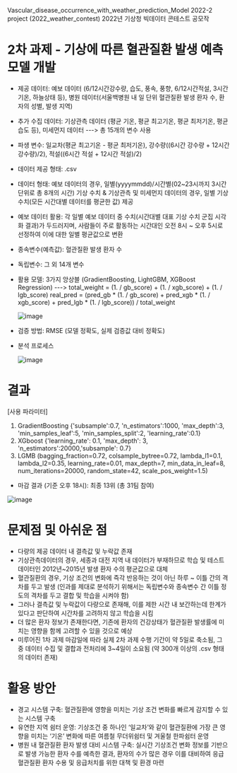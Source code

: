Vascular_disease_occurrence_with_weather_prediction_Model
2022-2 project (2022_weather_contest)
2022년 기상청 빅데이터 콘테스트 공모작


# 2차 과제 - 기상에 따른 혈관질환 발생 예측 모델 개발

- 제공 데이터: 예보 데이터 (6/12시간강수량, 습도, 풍속, 풍향, 6/12시간적설, 3시간기온, 하늘상태 등), 
              병원 데이터(서울백병원 내 일 단위 혈관질환 발생 환자 수, 환자의 성별, 발생 지역)
- 추가 수집 데이터: 기상관측 데이터 (평균 기온, 평균 최고기온, 평균 최저기온, 평균 습도 등), 미세먼지 데이터
---> 총 15개의 변수 사용

- 파생 변수: 일교차(평균 최고기온 - 평균 최저기온), 강수량((6시간 강수량 + 12시간 강수량)/2), 적설((6시간 적설 + 12시간 적설)/2)
- 데이터 제공 형태: .csv
- 데이터 형태: 예보 데이터의 경우, 일별(yyyymmdd)/시간별(02~23시까지 3시간 단위로 총 8개의 시간) 기상 수치 & 기상관측 및 미세먼지 데이터의 경우, 일별 기상 수치(모든 시간대별 데이터를 평균한 값) 제공
- 예보 데이터 활용: 각 일별 예보 데이터 중 수치(시간대별 대표 기상 수치 군집 시각화 결과)가 두드러지며, 사람들이 주로 활동하는 시간대인 오전 8시 ~ 오후 5시로 선정하여 이에 대한 일별 평균값으로 변환

- 종속변수(예측값): 혈관질환 발생 환자 수
- 독립변수: 그 외 14개 변수

- 활용 모델: 3가지 앙상블 (GradientBoosting, LightGBM, XGBoost Regression)
---> total_weight = (1. / gb_score) + (1. / xgb_score) + (1. / lgb_score)
     real_pred = (pred_gb * (1. / gb_score) + pred_xgb * (1. / xgb_score) + pred_lgb * (1. / lgb_score)) / total_weight
     
     ![image](https://user-images.githubusercontent.com/100951015/183676515-dcbb491f-b3ef-44a1-985f-87f06388b7a1.png)

     
     
     
- 검증 방법: RMSE (모델 정확도, 실제 검증값 대비 정확도)

- 분석 프로세스

    ![image](https://user-images.githubusercontent.com/100951015/183670389-ba629654-ab8f-4826-92ac-b679679e54ec.png)


# 결과
[사용 파라미터]
1) GradientBoosting {'subsample':0.7, 'n_estimators':1000, 'max_depth':3, 'min_samples_leaf':5, 'min_samples_split':2, 'learning_rate':0.1}
2) XGboost {'learning_rate': 0.1, 'max_depth': 3, 'n_estimators':20000,'subsample': 0.7}  
3) LGMB (bagging_fraction=0.72, colsample_bytree=0.72, lambda_l1=0.1, lambda_l2=0.35, learning_rate=0.01, max_depth=7, min_data_in_leaf=8, num_iterations=20000, random_state=42, scale_pos_weight=1.5)

- 마감 결과 (기준 오후 18시): 최종 13위 (총 31팀 참여)

![image](https://user-images.githubusercontent.com/100951015/183677185-fef46506-775c-4b6b-abfa-f1ad3d39a1d6.png)



# 문제점 및 아쉬운 점
- 다량의 제공 데이터 내 결측값 및 누락값 존재
- 기상관측데이터의 경우, 세종과 대전 지역 내 데이터가 부재하므로 학습 및 테스트 데이터인 2012년~2015년 발생 환자 수의 평균값으로 대체
- 혈관질환의 경우, 기상 조건의 변화에 즉각 반응하는 것이 아닌 하루 ~ 이틀 간의 격차를 두고 발생 
  (인과를 제대로 분석하기 위해서는 독립변수와 종속변수 간 이틀 정도의 격차를 두고 결합 및 학습을 시켜야 함) 
- 그러나 결측값 및 누락값이 다량으로 존재해, 이를 제한 시간 내 보간하는데 한계가 있다고 판단하여 시간차를 고려하지 않고 학습을 시킴
- 더 많은 환자 정보가 존재한다면, 기존에 환자의 건강상태가 혈관질환 발생률에 미치는 영향을 함께 고려할 수 있을 것으로 예상
- 미루어진 1차 과제 마감일에 따라 실제 2차 과제 수행 기간이 약 5일로 축소됨, 그 중 데이터 수집 및 결합과 전처리에 3~4일이 소요됨 (약 300개 이상의 .csv 형태의 데이터 존재)




# 활용 방안
- 경고 시스템 구축: 혈관질환에 영향을 미치는 기상 조건 변화를 빠르게 감지할 수 있는 시스템 구축
- 유연한 지역 쉼터 운영: 기상조건 중 하나인 ‘일교차’와 같이 혈관질환에 가장 큰 영향을 미치는 ‘기온’ 변화에 따른 여름철 무더위쉼터 및 겨울철 한파쉼터 운영
- 병원 내 혈관질환 환자 발생 대비 시스템 구축:  실시간 기상조건 변화 정보를 기반으로 발생 가능한 환자 수를 예측한 결과, 환자의 수가 많은 경우 이를 대비하여 응급 혈관질환 환자 수용 및 응급처치를 위한 대책 및 환경 마련
